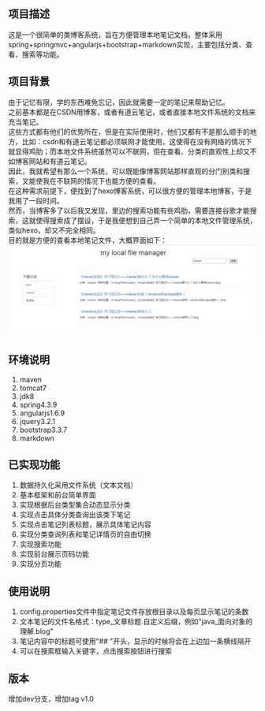 ## 项目描述
这是一个很简单的类博客系统，旨在方便管理本地笔记文档，整体采用spring+springmvc+angularjs+bootstrap+markdown实现，主要包括分类、查看、搜索等功能。

## 项目背景
由于记忆有限，学的东西难免忘记，因此就需要一定的笔记来帮助记忆。</br>
之前基本都是在CSDN用博客，或者有道云笔记，或者直接本地文件系统的文档来充当笔记。</br>
这些方式都有他们的优势所在，但是在实际使用时，他们又都有不是那么顺手的地方，比如：csdn和有道云笔记都必须联网才能使用，这使得在没有网络的情况下就显得鸡肋；而本地文件系统虽然可以不联网，但在查看、分类的直观性上却又不如博客网站和有道云笔记。</br>
因此，我就希望有那么一个系统，可以既能像博客网站那样直观的分门别类和搜索，又能使我在不联网的情况下也能方便的查看。</br>
在这种需求前提下，便找到了hexo博客系统，可以很方便的管理本地博客，于是我用了一段时间。</br>
然而，当博客多了以后我又发现，里边的搜索功能有些鸡肋，需要连接谷歌才能搜索，这就使得搜索成了摆设，于是我便想到自己弄一个简单的本地文件管理系统，类似hexo，却又不完全相同。</br>
目的就是方便的查看本地笔记文件，大概界面如下：
![界面](blog.png)

## 环境说明
1. maven
1. tomcat7
1. jdk8
1. spring4.3.9
1. angularjs1.6.9
1. jquery3.2.1
1. bootstrap3.3.7
1. markdown

## 已实现功能
1. 数据持久化采用文件系统（文本文档）
1. 基本框架和前台简单界面
1. 实现根据后台类型集合动态显示分类
1. 实现点击具体分类查询出该类下笔记
1. 实现点击笔记列表标题，展示具体笔记内容
1. 实现分类查询列表和笔记详情页的自由切换
1. 实现搜索功能
1. 实现前台展示页码功能
1. 实现分页功能

## 使用说明
1. config.properties文件中指定笔记文件存放根目录以及每页显示笔记的条数
1. 文本笔记的文件名格式：type_文章标题.自定义后缀，例如"java_面向对象的理解.blog"
1. 笔记内容中的标题可使用"## "开头，显示的时候将会在上边加一条横线隔开
1. 可以在搜索框输入关键字，点击搜索按钮进行搜索

## 版本
增加dev分支，增加tag v1.0
